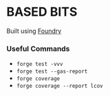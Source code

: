 # BASED BITS

Built using [Foundry](https://book.getfoundry.sh/)

### Useful Commands

- `forge test -vvv`
- `forge test --gas-report`
- `forge coverage`
- `forge coverage --report lcov`
